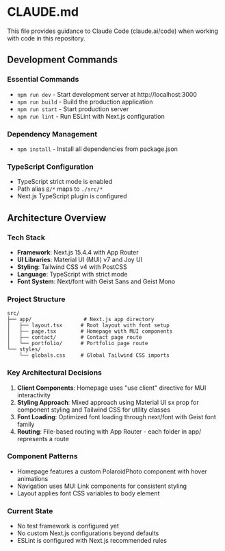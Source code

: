 # CLAUDE.md

This file provides guidance to Claude Code (claude.ai/code) when working with code in this repository.

## Development Commands

### Essential Commands
- `npm run dev` - Start development server at http://localhost:3000
- `npm run build` - Build the production application
- `npm run start` - Start production server
- `npm run lint` - Run ESLint with Next.js configuration

### Dependency Management
- `npm install` - Install all dependencies from package.json

### TypeScript Configuration
- TypeScript strict mode is enabled
- Path alias `@/*` maps to `./src/*`
- Next.js TypeScript plugin is configured

## Architecture Overview

### Tech Stack
- **Framework**: Next.js 15.4.4 with App Router
- **UI Libraries**: Material UI (MUI) v7 and Joy UI
- **Styling**: Tailwind CSS v4 with PostCSS
- **Language**: TypeScript with strict mode
- **Font System**: Next/font with Geist Sans and Geist Mono

### Project Structure
```
src/
├── app/                 # Next.js app directory
│   ├── layout.tsx      # Root layout with font setup
│   ├── page.tsx        # Homepage with MUI components
│   ├── contact/        # Contact page route
│   └── portfolio/      # Portfolio page route
└── styles/
    └── globals.css     # Global Tailwind CSS imports
```

### Key Architectural Decisions
1. **Client Components**: Homepage uses "use client" directive for MUI interactivity
2. **Styling Approach**: Mixed approach using Material UI sx prop for component styling and Tailwind CSS for utility classes
3. **Font Loading**: Optimized font loading through next/font with Geist font family
4. **Routing**: File-based routing with App Router - each folder in app/ represents a route

### Component Patterns
- Homepage features a custom PolaroidPhoto component with hover animations
- Navigation uses MUI Link components for consistent styling
- Layout applies font CSS variables to body element

### Current State
- No test framework is configured yet
- No custom Next.js configurations beyond defaults
- ESLint is configured with Next.js recommended rules